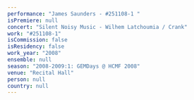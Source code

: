 ```yaml
---
performance: "James Saunders - #251108-1 "
isPremiere: null
concert: "Silent Noisy Music - Wilhem Latchoumia / Crank"
work: "#251108-1"
isCommission: false
isResidency: false
work_year: "2008"
ensemble: null
season: "2008-2009:1: GEMDays @ HCMF 2008"
venue: "Recital Hall"
person: null
country: null
---
```


